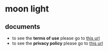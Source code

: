 # moon light
## documents
- to see the **terms of use** please go to [this url](https://github.com/ORI299/moon-light/blob/main/Terms%20of%20Use.md) <br>
- to see the **privacy policy** please go to [this url](https://github.com/ORI299/moon-light/blob/main/privacy%20policy.md)
